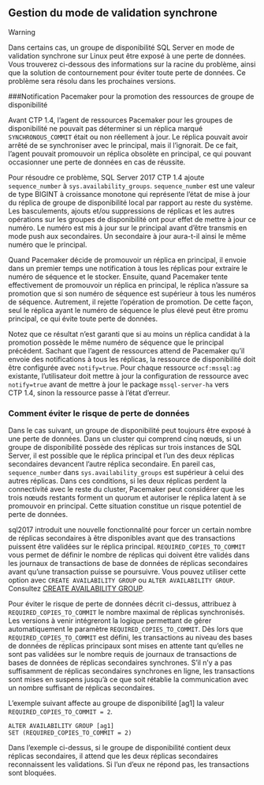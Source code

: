 ## <a name="managing-synchronous-commit-mode"></a>Gestion du mode de validation synchrone

>[!WARNING]
>Dans certains cas, un groupe de disponibilité SQL Server en mode de validation synchrone sur Linux peut être exposé à une perte de données. Vous trouverez ci-dessous des informations sur la racine du problème, ainsi que la solution de contournement pour éviter toute perte de données. Ce problème sera résolu dans les prochaines versions.

###<a name="pacemaker-notification-for-availability-group-resource-promotion"></a>Notification Pacemaker pour la promotion des ressources de groupe de disponibilité

Avant CTP 1.4, l’agent de ressources Pacemaker pour les groupes de disponibilité ne pouvait pas déterminer si un réplica marqué `SYNCHRONOUS_COMMIT` était ou non réellement à jour. Le réplica pouvait avoir arrêté de se synchroniser avec le principal, mais il l’ignorait. De ce fait, l’agent pouvait promouvoir un réplica obsolète en principal, ce qui pouvant occasionner une perte de données en cas de réussite. 

Pour résoudre ce problème, SQL Server 2017 CTP 1.4 ajoute `sequence_number` à `sys.availability_groups`. `sequence_number` est une valeur de type BIGINT à croissance monotone qui représente l’état de mise à jour du réplica de groupe de disponibilité local par rapport au reste du système. Les basculements, ajouts et/ou suppressions de réplicas et les autres opérations sur les groupes de disponibilité ont pour effet de mettre à jour ce numéro. Le numéro est mis à jour sur le principal avant d’être transmis en mode push aux secondaires. Un secondaire à jour aura-t-il ainsi le même numéro que le principal.

Quand Pacemaker décide de promouvoir un réplica en principal, il envoie dans un premier temps une notification à tous les réplicas pour extraire le numéro de séquence et le stocker. Ensuite, quand Pacemaker tente effectivement de promouvoir un réplica en principal, le réplica n’assure sa promotion que si son numéro de séquence est supérieur à tous les numéros de séquence. Autrement, il rejette l’opération de promotion. De cette façon, seul le réplica ayant le numéro de séquence le plus élevé peut être promu principal, ce qui évite toute perte de données.

Notez que ce résultat n’est garanti que si au moins un réplica candidat à la promotion possède le même numéro de séquence que le principal précédent. Sachant que l’agent de ressources attend de Pacemaker qu’il envoie des notifications à tous les réplicas, la ressource de disponibilité doit être configurée avec `notify=true`. Pour chaque ressource `ocf:mssql:ag` existante, l’utilisateur doit mettre à jour la configuration de ressource avec `notify=true` avant de mettre à jour le package `mssql-server-ha` vers CTP 1.4, sinon la ressource passe à l’état d’erreur. 

### <a name="how-to-avoid-potential-for-data-loss"></a>Comment éviter le risque de perte de données 

Dans le cas suivant, un groupe de disponibilité peut toujours être exposé à une perte de données. Dans un cluster qui comprend cinq nœuds, si un groupe de disponibilité possède des réplicas sur trois instances de SQL Server, il est possible que le réplica principal et l’un des deux réplicas secondaires devancent l’autre réplica secondaire. En pareil cas, `sequence_number` dans `sys.availability_groups` est supérieur à celui des autres réplicas. Dans ces conditions, si les deux réplicas perdent la connectivité avec le reste du cluster, Pacemaker peut considérer que les trois nœuds restants forment un quorum et autoriser le réplica latent à se promouvoir en principal. Cette situation constitue un risque potentiel de perte de données.

sql2017 introduit une nouvelle fonctionnalité pour forcer un certain nombre de réplicas secondaires à être disponibles avant que des transactions puissent être validées sur le réplica principal. `REQUIRED_COPIES_TO_COMMIT` vous permet de définir le nombre de réplicas qui doivent être validés dans les journaux de transactions de base de données de réplicas secondaires avant qu’une transaction puisse se poursuivre. Vous pouvez utiliser cette option avec `CREATE AVAILABILITY GROUP` ou `ALTER AVAILABILITY GROUP`. Consultez [CREATE AVAILABILITY GROUP](http://msdn.microsoft.com/library/ff878399.aspx).

Pour éviter le risque de perte de données décrit ci-dessus, attribuez à `REQUIRED_COPIES_TO_COMMIT` le nombre maximal de réplicas synchronisés. Les versions à venir intégreront la logique permettant de gérer automatiquement le paramètre `REQUIRED_COPIES_TO_COMMIT`.
Dès lors que `REQUIRED_COPIES_TO_COMMIT` est défini, les transactions au niveau des bases de données de réplicas principaux sont mises en attente tant qu’elles ne sont pas validées sur le nombre requis de journaux de transactions de bases de données de réplicas secondaires synchrones. S’il n’y a pas suffisamment de réplicas secondaires synchrones en ligne, les transactions sont mises en suspens jusqu’à ce que soit rétablie la communication avec un nombre suffisant de réplicas secondaires.

L’exemple suivant affecte au groupe de disponibilité [ag1] la valeur `REQUIRED_COPIES_TO_COMMIT = 2`. 

```Transact-SQL
ALTER AVAILABILITY GROUP [ag1]
SET (REQUIRED_COPIES_TO_COMMIT = 2)
```

Dans l’exemple ci-dessus, si le groupe de disponibilité contient deux réplicas secondaires, il attend que les deux réplicas secondaires reconnaissent les validations. Si l’un d’eux ne répond pas, les transactions sont bloquées.
